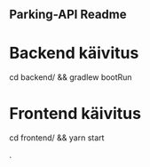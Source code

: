 Parking-API Readme
------------------

# Backend käivitus
cd backend/ && gradlew bootRun

# Frontend käivitus
cd frontend/ && yarn start


























.
